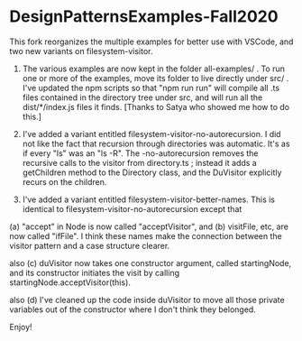 # DesignPatternsExamples-Fall2020

This fork reorganizes the multiple examples for better use with VSCode, and
two new variants on filesystem-visitor.

1.  The various examples are now kept in the folder all-examples/ .  To run
one or more of the examples, move its folder to live directly under src/ .
I've updated the npm scripts so that "npm run run" will compile all .ts files
contained in the directory tree under src, and will run all the
dist/*/index.js files it finds.  [Thanks to Satya who showed me how to do
this.]

2. I've added a variant entitled filesystem-visitor-no-autorecursion.  I did
not like the fact that recursion through directories was automatic. It's as
if every "ls" was an "ls -R".   The -no-autorecursion removes the recursive
calls to the visitor from directory.ts ; instead it adds a getChildren method
to the Directory class, and the DuVisitor explicitly recurs on the children.

3. I've added a variant entitled filesystem-visitor-better-names.  This is
identical to filesystem-visitor-no-autorecursion except that

  (a) "accept" in Node is now called "acceptVisitor", and
  (b) visitFile, etc, are now called "ifFile".  I think these names make the
  connection between the visitor pattern and a case structure clearer.

  also
  (c) duVisitor now takes one constructor argument, called startingNode, and its
  constructor initiates the visit by calling
  startingNode.acceptVisitor(this).

  also
  (d) I've cleaned up the code inside duVisitor to move all those private
  variables out of the constructor where I don't think they belonged.

Enjoy!

